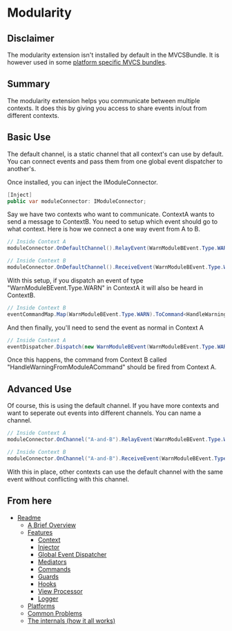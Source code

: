 
Modularity
==========

Disclaimer
----------

The modularity extension isn't installed by default in the MVCSBundle. It is however used in some [platform specific MVCS bundles](../Platforms.md).

Summary
-------

The modularity extension helps you communicate between multiple contexts. It does this by giving you access to share events in/out from different contexts.

Basic Use
---------

The default channel, is a static channel that all context's can use by default. You can connect events and pass them from one global event dispatcher to another's.

Once installed, you can inject the IModuleConnector.

```csharp
[Inject]
public var moduleConnector: IModuleConnector;
```

Say we have two contexts who want to communicate. ContextA wants to send a message to ContextB.
You need to setup which event should go to what context. Here is how we connect a one way event from A to B.

```csharp
// Inside Context A
moduleConnector.OnDefaultChannel().RelayEvent(WarnModuleBEvent.Type.WARN);
```

```csharp
// Inside Context B
moduleConnector.OnDefaultChannel().ReceiveEvent(WarnModuleBEvent.Type.WARN);
```

With this setup, if you dispatch an event of type "WarnModuleBEvent.Type.WARN" in ContextA it will also be heard in ContextB.

```csharp
// Inside Context B
eventCommandMap.Map(WarnModuleBEvent.Type.WARN).ToCommand<HandleWarningFromModuleACommand>());
```

And then finally, you'll need to send the event as normal in Context A

```csharp
// Inside Context A
eventDispatcher.Dispatch(new WarnModuleBEvent(WarnModuleBEvent.Type.WARN));
```

Once this happens, the command from Context B called "HandleWarningFromModuleACommand" should be fired from Context A.

Advanced Use
------------

Of course, this is using the default channel. If you have more contexts and want to seperate out events into different channels. You can name a channel.

```csharp
// Inside Context A
moduleConnector.OnChannel("A-and-B").RelayEvent(WarnModuleBEvent.Type.WARN);
```

```csharp
// Inside Context B
moduleConnector.OnChannel("A-and-B").ReceiveEvent(WarnModuleBEvent.Type.WARN);
```

With this in place, other contexts can use the default channel with the same event without conflicting with this channel.



From here
------------

* [Readme](../../README.md)
	* [A Brief Overview](../ABriefOverview.md)
	* [Features](../Features.md)
		* [Context](./Context.md)
		* [Injector](./Injector.md)
		* [Global Event Dispatcher](./GlobalEventDispatcher.md)
		* [Mediators](./Mediators.md)
		* [Commands](./Commands.md)
		* [Guards](./Guards.md)
		* [Hooks](./Hooks.md)
		* [View Processor](./ViewProcessor.md)
		* [Logger](./Logger.md)
	* [Platforms](../Platforms.md)
	* [Common Problems](../CommonProblems.md)
	* [The internals (how it all works)](../TheInternals.md)